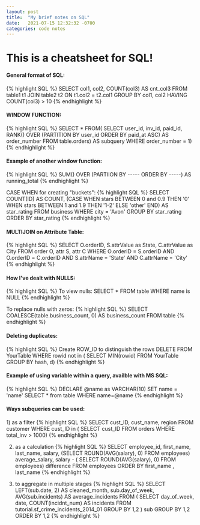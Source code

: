 ```yaml
---
layout: post
title:  "My brief notes on SQL"
date:   2021-07-15 12:32:32 -0700
categories: code notes
---
```


<h1>This is a cheatsheet for SQL!</h1>

<h4>General format of SQL:</h4>
{% highlight SQL %}
SELECT col1, col2, COUNT(col3) AS cnt_col3
FROM table1 t1
JOIN table2 t2
ON t1.col2 = t2.col1
GROUP BY col1, col2
HAVING COUNT(col3) > 10
{% endhighlight %}

<h4>WINDOW FUNCTION:</h4>
{% highlight SQL %}
SELECT * 
FROM(
	SELECT user_id, inv_id, paid_id,
	RANK() OVER (PARTITION BY user_id ORDER BY paid_at ASC) AS order_number
	FROM table.orders) AS subquery
WHERE order_number = 1)
{% endhighlight %}

<h4>Example of another window function:</h4>
{% highlight SQL %}
SUM() OVER (PARTIION BY ----- ORDER BY -----) AS running_total
{% endhighlight %}

CASE WHEN for creating "buckets":
{% highlight SQL %}
SELECT COUNT(ID) AS COUNT,
	(CASE WHEN stars BETWEEN 0 and 0.9 THEN '0'
			WHEN stars BETWEEN 1 and 1.9 THEN '1-2'
			ELSE 'other'
			END) AS star_rating
FROM business
WHERE city = 'Avon'
GROUP BY star_rating
ORDER BY star_rating
{% endhighlight %}


<h4>MULTIJOIN on Attribute Table:</h4>
{% highlight SQL %}
SELECT O.orderID, S.attrValue as State, C.attrValue as City
FROM order O, attr S, attr C
WHERE O.orderID = S.orderID
AND O.orderID = C.orderID
AND S.attrName = 'State'
AND C.attrName = 'City'
{% endhighlight %}

<h4>How I've dealt with NULLS:</h4>
{% highlight SQL %}
To view nulls: SELECT * FROM table WHERE name is NULL
{% endhighlight %}

To replace nulls with zeros: 
{% highlight SQL %}
SELECT COALESCE(table.business_count, 0) AS business_count FROM table
{% endhighlight %}

<h4>Deleting duplicates:</h4>
{% highlight SQL %}
Create ROW_ID to distinguish the rows
DELETE FROM YourTable
WHERE rowid not in (
	SELECT MIN(rowid) 
	FROM YourTable 
	GROUP BY hash, d)
{% endhighlight %}

<h4>Example of using variable within a query, availble with MS SQL:</h4>
{% highlight SQL %}
DECLARE @name as VARCHAR(10)
SET name = 'name'
SELECT * from table WHERE name=@name
{% endhighlight %}


<h4>Ways subqueries can be used:</h4>
1) as a filter
{% highlight SQL %}
SELECT cust_ID, cust_name, region
FROM customer
WHERE cust_ID in (	SELECT cust_ID
					FROM orders
					WHERE total_inv > 1000)
{% endhighlight %}

2) as a calculation
{% highlight SQL %}
SELECT employee_id, first_name, last_name, salary,
			(SELECT ROUND(AVG(salary), 0)
			FROM employees) average_salary,
    		salary - (	SELECT ROUND(AVG(salary), 0)
    					FROM employees) difference
FROM employees
ORDER BY first_name , last_name
{% endhighlight %}


3) to aggregate in multiple stages
{% highlight SQL %}
SELECT LEFT(sub.date, 2) AS cleaned_month,
       sub.day_of_week,
       AVG(sub.incidents) AS average_incidents
FROM (
        SELECT day_of_week,
               date,
               COUNT(incidnt_num) AS incidents
          FROM tutorial.sf_crime_incidents_2014_01
         GROUP BY 1,2
       ) sub
GROUP BY 1,2
ORDER BY 1,2
{% endhighlight %}


